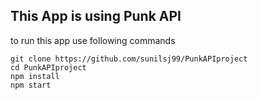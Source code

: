 ## This App is using Punk API

to run this app use following commands 
```
git clone https://github.com/sunilsj99/PunkAPIproject
cd PunkAPIproject
npm install 
npm start
```
